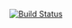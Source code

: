 [![Build Status](https://travis-ci.org/gbkuai-Code/gbkuai-i18n.svg?branch=master)](https://travis-ci.org/gbkuai-Code/gbkuai-i18n)
